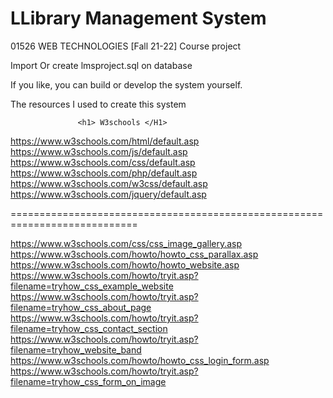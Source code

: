 # LLibrary Management System 
01526 WEB TECHNOLOGIES [Fall 21-22] Course project


Import Or create lmsproject.sql on database


If you like, you can build or develop the system yourself.

The resources I used to create this system

                   <h1> W3schools </H1>
                   
https://www.w3schools.com/html/default.asp
https://www.w3schools.com/js/default.asp
https://www.w3schools.com/css/default.asp
https://www.w3schools.com/php/default.asp
https://www.w3schools.com/w3css/default.asp
https://www.w3schools.com/jquery/default.asp

============================================================================

https://www.w3schools.com/css/css_image_gallery.asp
https://www.w3schools.com/howto/howto_css_parallax.asp
https://www.w3schools.com/howto/howto_website.asp
https://www.w3schools.com/howto/tryit.asp?filename=tryhow_css_example_website
https://www.w3schools.com/howto/tryit.asp?filename=tryhow_css_about_page
https://www.w3schools.com/howto/tryit.asp?filename=tryhow_css_contact_section
https://www.w3schools.com/howto/tryit.asp?filename=tryhow_website_band
https://www.w3schools.com/howto/howto_css_login_form.asp
https://www.w3schools.com/howto/tryit.asp?filename=tryhow_css_form_on_image
